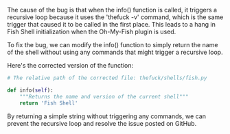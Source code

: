 The cause of the bug is that when the info() function is called, it triggers a recursive loop because it uses the 'thefuck -v' command, which is the same trigger that caused it to be called in the first place. This leads to a hang in Fish Shell initialization when the Oh-My-Fish plugin is used.

To fix the bug, we can modify the info() function to simply return the name of the shell without using any commands that might trigger a recursive loop.

Here's the corrected version of the function:
```python
# The relative path of the corrected file: thefuck/shells/fish.py

def info(self):
    """Returns the name and version of the current shell"""
    return 'Fish Shell'
```

By returning a simple string without triggering any commands, we can prevent the recursive loop and resolve the issue posted on GitHub.